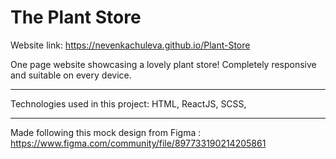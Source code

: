 # The Plant Store

Website link: https://nevenkachuleva.github.io/Plant-Store

One page website showcasing a lovely plant store!
Completely responsive and suitable on every device.
_________________________________________
Technologies used in this project:
HTML, ReactJS, SCSS, 
__________________________________________

Made following this mock design from Figma :
https://www.figma.com/community/file/897733190214205861
